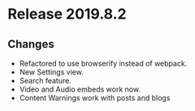 # Release 2019.8.2

## Changes

* Refactored to use browserify instead of webpack.
* New Settings view.
* Search feature.
* Video and Audio embeds work now.
* Content Warnings work with posts and blogs
